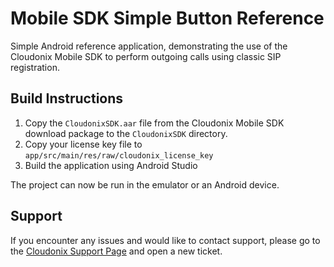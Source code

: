 # Mobile SDK Simple Button Reference 

Simple Android reference application, demonstrating the use of the Cloudonix Mobile SDK to perform outgoing calls using classic SIP registration.

## Build Instructions

1. Copy the `CloudonixSDK.aar` file from the Cloudonix Mobile SDK download package to the `CloudonixSDK` directory.
2. Copy your license key file to `app/src/main/res/raw/cloudonix_license_key`
3. Build the application using Android Studio

The project can now be run in the emulator or an Android device.

## Support

If you encounter any issues and would like to contact support, please go to the
[Cloudonix Support Page](https://tickets.cloudonix.io/projects/support) and open a new ticket.

